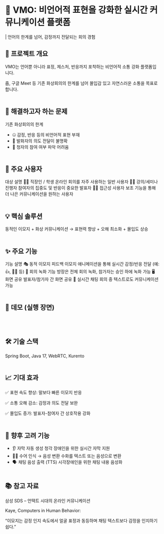 # 🧠 VMO: 비언어적 표현을 강화한 실시간 커뮤니케이션 플랫폼

| 언어의 한계를 넘어, 감정까지 전달되는 회의 경험

## 📌 프로젝트 개요
VMO는 언어뿐 아니라 표정, 제스처, 반응까지 포착하는
비언어적 소통 강화 플랫폼입니다.

줌, 구글 Meet 등 기존 화상회의의 한계를 넘어
몰입감 있고 자연스러운 소통을 목표로 합니다.
<br><br>

## 🧐 해결하고자 하는 문제
기존 화상회의의 한계

- 🤐 감정, 반응 등의 비언어적 표현 부재
- 🤷 발화자의 의도 전달이 불명확
- 🫥 청자의 참여 여부 파악 어려움
  <br><br>

## 🙋 주요 사용자
대상	설명
👩‍💻 직장인 / 학생	온라인 회의를 자주 사용하는 일반 사용자
👨‍🏫 강의/세미나 진행자	참여자의 집중도 및 반응이 중요한 발표자
👩‍🦯 접근성 사용자	보조 기능을 통해 더 나은 커뮤니케이션을 원하는 사용자
<br><br>

## 💡 핵심 솔루션
동적인 이모지 + 화상 커뮤니케이션
→ 표현력 향상 + 오해 최소화 + 몰입도 상승
<br><br>

## ✨ 주요 기능
기능	설명
🎭 동적 이모지 피드백	이모지 애니메이션을 통해 실시간 감정/반응 전달 (예: 👍, 🙋‍♀️ 등)
🎥 회의 녹화 기능	방장은 전체 회의 녹화, 참가자는 승인 하에 녹화 가능
🖥️ 화면 공유	발표자/참가자 간 화면 공유
💬 실시간 채팅	회의 중 텍스트로도 커뮤니케이션 가능
<br><br>

## 🚀 데모 (실행 장면)
[//]: # (gif)
<br><br>

## 🛠️ 기술 스택
Spring Boot, Java 17, WebRTC, Kurento
<br><br>

## 📈 기대 효과
✅ 표현 속도 향상: 말보다 빠른 이모지 반응

✅ 소통 오해 감소: 감정과 의도 전달 보완

✅ 몰입도 증가: 발표자-참여자 간 상호작용 강화
<br><br>

## 🧩 향후 고려 기능
- 👂 자막 자동 생성	청각 장애인을 위한 실시간 자막 지원
- 🧏‍♂️ 수어 인식 → 음성 변환	수화를 텍스트 또는 음성으로 변환
- 🗣️ 채팅 음성 출력 (TTS)	시각장애인을 위한 채팅 내용 음성화
  <br><br>

## 📚 참고 자료
삼성 SDS – 언택트 시대의 온라인 커뮤니케이션

Kaye, Computers in Human Behavior:

“이모지는 감정 인지 속도에서 얼굴 표정과 동등하며 채팅 텍스트보다 감정을 인지하기 쉽다.”
